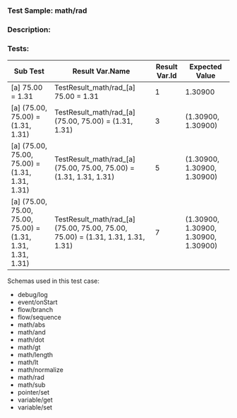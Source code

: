 ### **Test Sample:** math/rad
### **Description:** 

### Tests:
| Sub Test | Result Var.Name | Result Var.Id | Expected Value
| ----------- | ----------- | ----------- |----------- |
| [a] 75.00 = 1.31 | TestResult_math/rad_[a] 75.00 = 1.31 | 1 | 1.30900
| [a] (75.00, 75.00) = (1.31, 1.31) | TestResult_math/rad_[a] (75.00, 75.00) = (1.31, 1.31) | 3 | (1.30900, 1.30900)
| [a] (75.00, 75.00, 75.00) = (1.31, 1.31, 1.31) | TestResult_math/rad_[a] (75.00, 75.00, 75.00) = (1.31, 1.31, 1.31) | 5 | (1.30900, 1.30900, 1.30900)
| [a] (75.00, 75.00, 75.00, 75.00) = (1.31, 1.31, 1.31, 1.31) | TestResult_math/rad_[a] (75.00, 75.00, 75.00, 75.00) = (1.31, 1.31, 1.31, 1.31) | 7 | (1.30900, 1.30900, 1.30900, 1.30900)

Schemas used in this test case:
- debug/log
- event/onStart
- flow/branch
- flow/sequence
- math/abs
- math/and
- math/dot
- math/gt
- math/length
- math/lt
- math/normalize
- math/rad
- math/sub
- pointer/set
- variable/get
- variable/set
